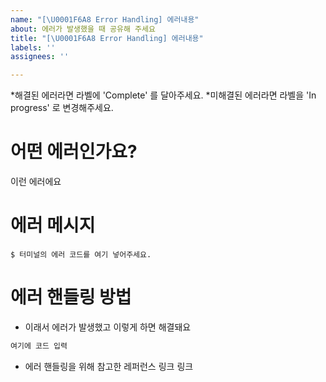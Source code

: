 ```yaml
---
name: "[\U0001F6A8 Error Handling] 에러내용"
about: 에러가 발생했을 때 공유해 주세요
title: "[\U0001F6A8 Error Handling] 에러내용"
labels: ''
assignees: ''

---
```


*해결된 에러라면 라벨에 'Complete' 를 달아주세요.
*미해결된 에러라면 라벨을 'In progress' 로 변경해주세요.

# 어떤 에러인가요?
이런 에러에요

# 에러 메시지
``` $ 터미널의 에러 코드를 여기 넣어주세요. ```

# 에러 핸들링 방법
* 이래서 에러가 발생했고 이렇게 하면 해결돼요
```js
여기에 코드 입력
```

* 에러 핸들링을 위해 참고한 레퍼런스 링크
링크
